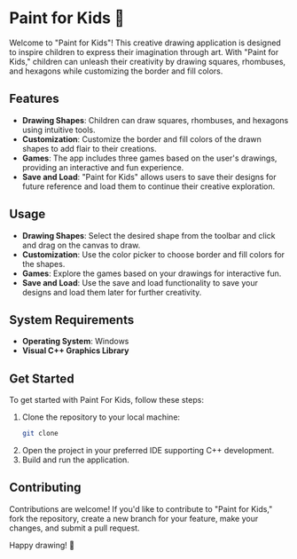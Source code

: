 # Paint for Kids 🎨

Welcome to "Paint for Kids"! This creative drawing application is designed to inspire children to express their imagination through art. With "Paint for Kids," children can unleash their creativity by drawing squares, rhombuses, and hexagons while customizing the border and fill colors.

## Features

- **Drawing Shapes**: Children can draw squares, rhombuses, and hexagons using intuitive tools.
- **Customization**: Customize the border and fill colors of the drawn shapes to add flair to their creations.
- **Games**: The app includes three games based on the user's drawings, providing an interactive and fun experience.
- **Save and Load**: "Paint for Kids" allows users to save their designs for future reference and load them to continue their creative exploration.

## Usage

- **Drawing Shapes**: Select the desired shape from the toolbar and click and drag on the canvas to draw.
- **Customization**: Use the color picker to choose border and fill colors for the shapes.
- **Games**: Explore the games based on your drawings for interactive fun.
- **Save and Load**: Use the save and load functionality to save your designs and load them later for further creativity.

## System Requirements

- **Operating System**: Windows
- **Visual C++ Graphics Library**

## Get Started

To get started with Paint For Kids, follow these steps:

1. Clone the repository to your local machine:
    ```bash
    git clone 
    ```
2. Open the project in your preferred IDE supporting C++ development.
3. Build and run the application.

## Contributing

Contributions are welcome! If you'd like to contribute to "Paint for Kids," fork the repository, create a new branch for your feature, make your changes, and submit a pull request.

Happy drawing! 🎨
